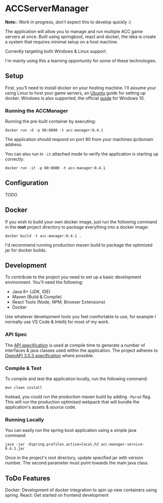 # ACCServerManager

**Note:**: Work in progress, don't expect this to develop quickly :)

The application will allow you to manage and run multiple ACC game servers at once. Built using springboot, react and docker, the idea is create a system that requires minimal setup on a host machine.

Currently targeting both Windows & Linux support.

I'm mainly using this a learning opportunity for some of these technologies.

## Setup
First, you'll need to install docker on your hosting machine. I'll assume your using Linux to host your game servers, an [Ubuntu](https://docs.docker.com/engine/install/ubuntu/) guide for setting up docker. Windows is also supported, the official [guide](https://docs.docker.com/docker-for-windows/install/) for Windows 10.

### Running the ACCManager
Running the pre-built container by executing:
```
docker run -d -p 80:8080 -t acc-manager:0.4.1
```

The application should respond on port 80 from your machines ip/domain address.

You can also run in `-it` attached mode to verify the application is starting up correctly:
```
docker run -it -p 80:8080 -t acc-manager:0.4.1
```

## Configuration
TODO

## Docker
If you wish to build your own docker image, just run the following command in the __root__ project directory to package 
everything into a docker image:
```
docker build -t acc-manager:0.4.1 .
```
I'd recommend running production maven build to package the optimized jar for docker builds.

## Development
To contribute to the project you need to set up a basic development environment. You'll need the following:

 * Java 8+ (JDK, IDE)
 * Maven (Build & Compile)
 * React Tools (Node, NPM, Browser Extensions)
 * Docker

Use whatever development tools you feel comfortable to use, for example I normally use VS Code & Intellij for most of my work.

### API Spec
The [API specification](api/yaml/acc-manager.yaml) is used at compile time to generate a number of interfaces & java classes used within the application.
The project adheres to [OpenAPI 3.0.3 specification](https://github.com/OAI/OpenAPI-Specification/blob/master/versions/3.0.3.md#infoObject) where possible.

### Compile & Test
To compile and test the application locally, run the following command:
```
mvn clean install
```

Instead, you could run the production maven build by adding `-Pprod` flag. This will run the production optimised webpack that will bundle the application's assets & source code.

### Running Locally
You can easily run the spring boot application using a simple java command:
```
java -jar -Dspring.profiles.active=local,h2 acc-manager-service-0.4.1.jar
```

Once in the project's root directory, update specified jar with version number.
The second parameter must point towards the main java class.

## ToDo Features
Docker: Development of docker integration to spin up new containers using spring.
React: Get started on frontend development
